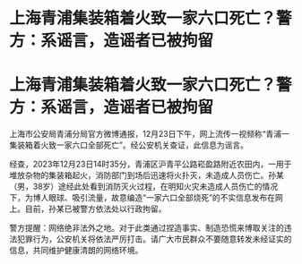 # 上海青浦集装箱着火致一家六口死亡？警方：系谣言，造谣者已被拘留

# 上海青浦集装箱着火致一家六口死亡？警方：系谣言，造谣者已被拘留

上海市公安局青浦分局官方微博通报，12月23日下午，网上流传一视频称“青浦一集装箱着火致一家六口全部死亡”。经公安机关查证，此信息为谣言。

经查，2023年12月23日14时35分，青浦区沪青平公路崧盈路附近农田内，一用于堆放杂物的集装箱起火，消防部门到场后迅速将火扑灭，未造成人员伤亡。孙某（男，38岁）途经此处看到消防灭火过程，在明知火灾未造成人员伤亡的情况下，为博人眼球、吸引流量，故意编造“一家六口全部烧死”的不实信息发布在网上。目前，孙某已被警方依法处以行政拘留。

警方提醒：网络绝非法外之地。对于此类通过捏造事实、制造恐慌来博取关注的违法犯罪行为，公安机关将依法严厉打击。请广大市民群众不要随意转发未经证实的信息，共同维护健康清朗的网络环境。


